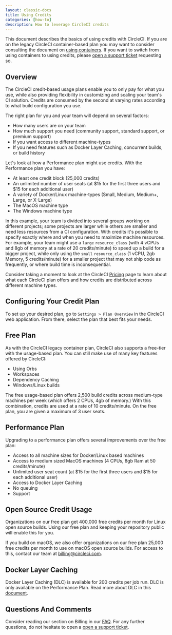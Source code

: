 ```yaml
---
layout: classic-docs
title: Using Credits
categories: [how-to]
description: How to leverage CircleCI credits
---
```


This document describes the basics of using credits with CircleCI. If you are on the legacy CircleCI container-based plan you may want to consider consulting the document on [using containers]({{site.baseurl}}/2.0/containers). If you want to switch from using containers to using credits, please [open a support ticket](https://support.circleci.com/hc/en-us/requests/new) requesting so.

## Overview

The CircleCI credit-based usage plans enable you to only pay for what you use, while also providing flexibility in customizing and scaling your team's CI solution. Credits are consumed by the second at varying rates according to what build configuration you use.

The right plan for you and your team will depend on several factors:

- How many users are on your team
- How much support you need (community support, standard support, or premium support)
- If you want access to different machine-types
- If you need features such as Docker Layer Caching, concurrent builds, or build history

Let's look at how a Performance plan might use credits. With the Performance plan you have:

- At least one credit block (25,000 credits)
- An unlimited number of user seats (at $15 for the first three users and $15 for each additional user)
- A variety of Docker/Linux machine-types (Small, Medium, Medium+, Large, or X-Large)
- The MacOS machine type
- The Windows machine type

In this example, your team is divided into several groups working on different projects; some projects are larger while others are smaller and need less resources from a CI configuration. With credits it's possible to specify exactly where and when you need to maximize machine resources. For example, your team might use a `large` `resource_class` (with 4 vCPUs and 8gb of memory at a rate of 20 credits/minute) to speed up a build for a bigger project, while only using the `small` `resource_class` (1 vCPU, 2gb Memory, 5 credits/minute) for a smaller project that may not ship code as frequently, or where build time is inconsequential.

Consider taking a moment to look at the CircleCI [Pricing](https://circleci.com/pricing/) page to learn about what each CircleCI plan offers and how credits are distributed across different machine types.

## Configuring Your Credit Plan

To set up your desired plan, go to `Settings > Plan Overview` in the CircleCI web application. From there, select the plan that best fits your needs. 

## Free Plan

As with the CircleCI legacy container plan, CircleCI also supports a free-tier with the usage-based plan. You can still make use of many key features offered by CircleCI:

- Using Orbs
- Workspaces
- Dependency Caching
- Windows/Linux builds

The free usage-based plan offers 2,500 build credits across medium-type machines per week (which offers 2 CPUs, 4gb of memory.) With this combination, credits are used at a rate of 10 credits/minute. On the free plan, you are given a maximum of 3 user seats.

## Performance Plan

Upgrading to a performance plan offers several improvements over the free plan:

- Access to all machine sizes for Docker/Linux based machines
- Access to medium sized MacOS machines (4 CPUs, 8gb Ram at 50 credits/minute)
- Unlimited user seat count (at $15 for the first three users and $15 for each additional user)
- Access to Docker Layer Caching
- No queuing
- Support

## Open Source Credit Usage

Organizations on our free plan get 400,000 free credits per month for Linux open source builds. Using our free plan and keeping your repository public will enable this for you.

If you build on macOS, we also offer organizations on our free plan 25,000 free credits per month to use on macOS open source builds. For access to this, contact our team at billing@circleci.com.

## Docker Layer Caching

Docker Layer Caching (DLC) is available for 200 credits per job run. DLC is only available on the Performance Plan. Read more about DLC in this [document]({{site.baseurl}}/2.0/docker-layer-caching).

## Questions And Comments

Consider reading our section on Billing in our [FAQ]({{site.baseurl}}/2.0/faq/#billing). For any further questions, do not hesitate to open a [open a support ticket](https://support.circleci.com/hc/en-us/requests/new).
